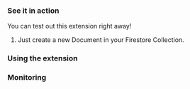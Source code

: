 ### See it in action

You can test out this extension right away!

1.  Just create a new Document in your Firestore Collection.


### Using the extension


### Monitoring

